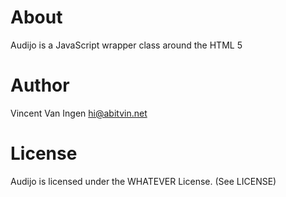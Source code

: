 About
=====
Audijo is a JavaScript wrapper class around the HTML 5 <audio> tag. When the new <audio> tag is not supported in the browser it falls back to Shockwave Flash.


Author
======
Vincent Van Ingen
hi@abitvin.net


License
=======
Audijo is licensed under the WHATEVER License. (See LICENSE)